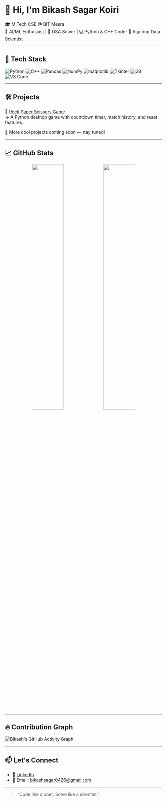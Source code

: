 # 👋 Hi, I'm Bikash Sagar Koiri

🎓 M.Tech CSE @ BIT Mesra  
🧠 AI/ML Enthusiast | 🧩 DSA Solver | 💻 Python & C++ Coder 
🚀 Aspiring Data Scientist

---

## 🔧 Tech Stack

![Python](https://img.shields.io/badge/-Python-05122A?style=flat&logo=python)
![C++](https://img.shields.io/badge/-C++-05122A?style=flat&logo=cplusplus)
![Pandas](https://img.shields.io/badge/-Pandas-05122A?style=flat&logo=pandas)
![NumPy](https://img.shields.io/badge/-NumPy-05122A?style=flat&logo=numpy)
![matplotlib](https://img.shields.io/badge/-Matplotlib-05122A?style=flat&logo=matplotlib)
![Tkinter](https://img.shields.io/badge/-Tkinter-05122A?style=flat)
![Git](https://img.shields.io/badge/-Git-05122A?style=flat&logo=git)
![VS Code](https://img.shields.io/badge/-VSCode-05122A?style=flat&logo=visualstudiocode)

---

## 🛠️ Projects

🌟 [Rock Paper Scissors Game](https://github.com/Bikash07-git/rock_paper_scissors)  
→ A Python desktop game with countdown timer, match history, and reset features.

🚧 More cool projects coming soon — stay tuned!

---

## 📈 GitHub Stats

<p align="center">
  <img src="https://github-readme-stats.vercel.app/api?username=Bikash07-git&show_icons=true&theme=radical" width="45%" />
  <img src="https://github-readme-stats.vercel.app/api/top-langs/?username=Bikash07-git&layout=compact&theme=radical" width="45%" />
</p>

---

## 🔥 Contribution Graph

![Bikash's GitHub Activity Graph](https://github-readme-activity-graph.cyclic.app/graph?username=Bikash07-git&theme=github-compact)

---

## 📫 Let's Connect

- 💼 [LinkedIn](https://www.linkedin.com/in/bikashsk26)
- 📩 Email: bikashsagar0426@gmail.com

---

> “Code like a poet. Solve like a scientist.”
